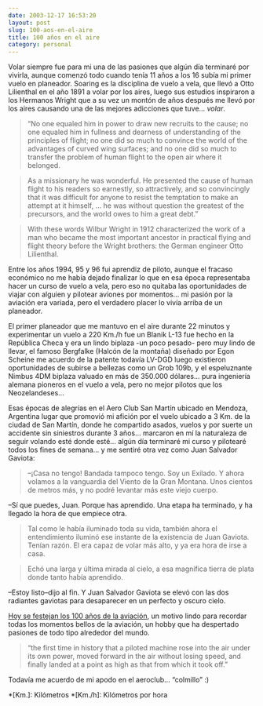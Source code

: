 ```yaml
---
date: 2003-12-17 16:53:20
layout: post
slug: 100-aos-en-el-aire
title: 100 años en el aire
category: personal
---
```


Volar siempre fue para mi una de las pasiones que algún día terminaré por vivirla, aunque comenzó todo cuando tenía 11 años a los 16 subía mi primer vuelo en planeador. Soaring es la disciplina de vuelo a vela, que llevó a Otto Lilienthal en el año 1891 a volar por los aires, luego sus estudios inspiraron a los Hermanos Wright que a su vez un montón de años después me llevó por los aires causando una de las mejores adicciones que tuve… _volar_.

> “No one equaled him in power to draw new recruits to the cause; no one equaled him in fullness and dearness of understanding of the principles of flight; no one did so much to convince the world of the advantages of curved wing surfaces; and no one did so much to transfer the problem of human flight to the open air where it belonged.

> As a missionary he was wonderful. He presented the cause of human flight to his readers so earnestly, so attractively, and so convincingly that it was difficult for anyone to resist the temptation to make an attempt at it himself, … he was without question the greatest of the precursors, and the world owes to him a great debt.”

> With these words Wilbur Wright in 1912 characterized the work of a man who became the most important ancestor in practical flying and flight theory before the Wright brothers: the German engineer Otto Lilienthal.


Entre los años 1994, 95 y 96 fui aprendiz de piloto, aunque el fracaso económico no me había dejado finalizar lo que en esa época representaba hacer un curso de vuelo a vela, pero eso no quitaba las oportunidades de viajar con alguien y pilotear aviones por momentos… mi pasión por la aviación era variada, pero el verdadero placer lo vivía arriba de un planeador.

El primer planeador que me mantuvo en el aire durante 22 minutos y experimentar un vuelo a 220 Km./h fue un Blanik L-13 fue hecho en la República Checa y era un lindo biplaza -un poco pesado- pero muy lindo de llevar, el famoso Bergfalke (Halcón de la montaña) diseñado por Egon Scheine me acuerdo de la patente todavía LV-DGD luego existieron oportunidades de subirse a bellezas como un Grob 109b, y el espeluznante Nimbus 4DM biplaza valuado en más de 350.000 dólares… pura ingeniería alemana pioneros en el vuelo a vela, pero no mejor pilotos que los Neozelandeses…

Esas épocas de alegrías en el Aero Club San Martín ubicado en Mendoza, Argentina lugar que promovió mi afición por el vuelo ubicado a 3 Km. de la ciudad de San Martín, donde he compartido asados, vuelos y por suerte un accidente sin siniestros durante 3 años… marcaron en mí la naturaleza de seguir volando esté donde esté… algún día terminaré mi curso y pilotearé todos los fines de semana… y me sentiré otra vez como Juan Salvador Gaviota:

> –¡Casa no tengo! Bandada tampoco tengo. Soy un Exilado. Y ahora volamos a la vanguardia del Viento de la Gran Montana. Unos cientos de metros más, y no podré levantar más este viejo cuerpo.  

–Sí que puedes, Juan. Porque has aprendido. Una etapa ha terminado, y ha llegado la hora de que empiece otra.

> Tal como le había iluminado toda su vida, también ahora el entendimiento iluminó ese instante de la existencia de Juan Gaviota. Tenían razón. El era capaz de volar más alto, y ya era hora de irse a casa.

> Echó una larga y última mirada al cielo, a esa magnífica tierra de plata donde tanto había aprendido.  

–Estoy listo–dijo al fin. Y Juan Salvador Gaviota se elevó con las dos radiantes gaviotas para desaparecer en un perfecto y oscuro cielo.





[Hoy se festejan los 100 años de la aviación](http://www.voanews.com/article.cfm?objectID=A6040345-8A03-42E1-883055E96926A8BC), un motivo lindo para recordar todas los momentos bellos de la aviación, un hobby que ha despertado pasiones de todo tipo alrededor del mundo.





> “the first time in history that a piloted machine rose into the air under its own power, moved forward in the air without losing speed, and finally landed at a point as high as that from which it took off.”





Todavía me acuerdo de mi apodo en el aeroclub… “colmillo” :)





  *[Km.]: Kilómetros
  *[Km./h]: Kilómetros por hora
